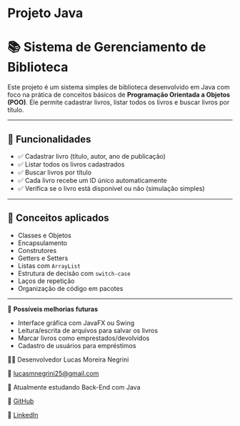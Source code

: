 # Projeto Java
# 📚 Sistema de Gerenciamento de Biblioteca

Este projeto é um sistema simples de biblioteca desenvolvido em Java com foco na prática de conceitos básicos de **Programação Orientada a Objetos (POO)**. Ele permite cadastrar livros, listar todos os livros e buscar livros por título.

---

## 🚀 Funcionalidades

- ✅ Cadastrar livro (título, autor, ano de publicação)
- ✅ Listar todos os livros cadastrados
- ✅ Buscar livros por título
- ✅ Cada livro recebe um ID único automaticamente
- ✅ Verifica se o livro está disponível ou não (simulação simples)

---

## 🧠 Conceitos aplicados

- Classes e Objetos
- Encapsulamento
- Construtores
- Getters e Setters
- Listas com `ArrayList`
- Estrutura de decisão com `switch-case`
- Laços de repetição
- Organização de código em pacotes

---

📌 **Possíveis melhorias futuras**
 - Interface gráfica com JavaFX ou Swing
 - Leitura/escrita de arquivos para salvar os livros
 - Marcar livros como emprestados/devolvidos
- Cadastro de usuários para empréstimos

👨‍💻 Desenvolvedor
Lucas Moreira Negrini

📧 lucasmnegrini25@gmail.com

📍 Atualmente estudando Back-End com Java

🔗 [GitHub](github.com/lucasnegrini23)

🔗 [LinkedIn](https://www.linkedin.com/in/lucas-negrini-8408561b0)
